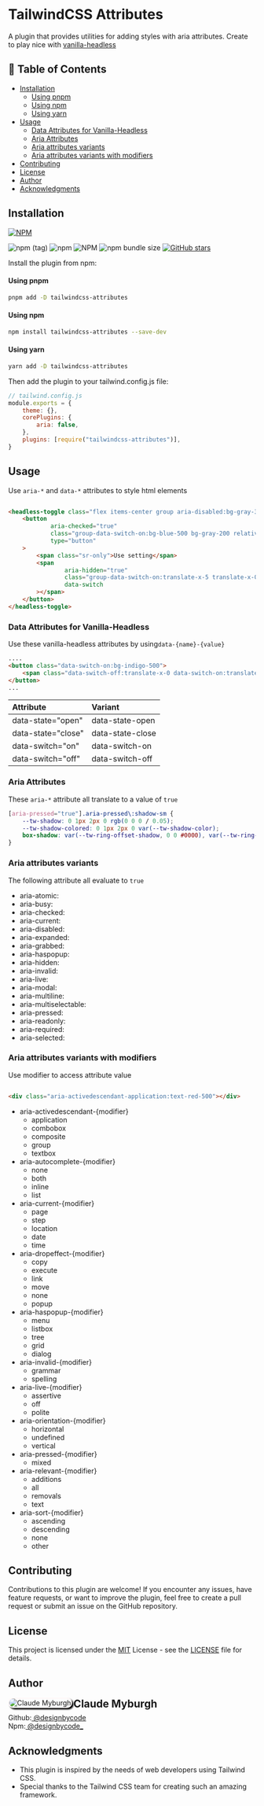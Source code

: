 # TailwindCSS Attributes

A plugin that provides utilities for adding styles with aria attributes. Create to play nice with [vanilla-headless](https://www.npmjs.com/package/vanilla-headless)

## 📇 Table of Contents

* [Installation](#installation)
    * [Using pnpm](#using-pnpm)
    * [Using npm](#using-npm)
    * [Using yarn](#using-yarn)
* [Usage](#usage)
    * [Data Attributes for Vanilla-Headless](#data-attributes-for-vanilla-headless)
    * [Aria Attributes](#aria-attributes)
    * [Aria attributes variants](#aria-attributes-variants)
    * [Aria attributes variants with modifiers](#aria-attributes-variants-with-modifiers)
* [Contributing](#contributing)
* [License](#license)
* [Author](#author)
* [Acknowledgments](#acknowledgments)

## Installation

[![NPM](https://nodei.co/npm/tailwindcss-attributes.png?mini=true)](https://nodei.co/npm/tailwindcss-attributes/)

![npm (tag)](https://img.shields.io/npm/v/tailwindcss-attributes/latest?color=brightgreen)
![npm](https://img.shields.io/npm/dt/tailwindcss-attributes)
![NPM](https://img.shields.io/npm/l/tailwindcss-attributes)
![npm bundle size](https://img.shields.io/bundlephobia/minzip/tailwindcss-attributes)
[![GitHub stars](https://img.shields.io/github/stars/DesignByCode/tailwindcss-attributes?style=social)](https://github.com/DesignByCode/tailwindcss-attributes/stargazers)

Install the plugin from npm:

#### Using pnpm

```bash
pnpm add -D tailwindcss-attributes
```

#### Using npm

```bash
npm install tailwindcss-attributes --save-dev
```

#### Using yarn

```bash
yarn add -D tailwindcss-attributes
```

Then add the plugin to your tailwind.config.js file:

```javascript
// tailwind.config.js
module.exports = {
    theme: {},
    corePlugins: {
        aria: false,
    },
    plugins: [require("tailwindcss-attributes")],
}
```

## Usage

Use `aria-*` and `data-*` attributes to style html elements

```html

<headless-toggle class="flex items-center group aria-disabled:bg-gray-300" aria-disabled="true">
    <button
            aria-checked="true"
            class="group-data-switch-on:bg-blue-500 bg-gray-200 relative inline-flex flex-shrink-0 h-6 w-11 border-2  border-transparent rounded-full cursor-pointer transition-colors ease-in-out duration-200 focus:outline-none focus:ring-2 focus:ring-offset-2 focus:ring-indigo-500"
            type="button"
    >
        <span class="sr-only">Use setting</span>
        <span
                aria-hidden="true"
                class="group-data-switch-on:translate-x-5 translate-x-0 pointer-events-none inline-block h-5 w-5 rounded-full bg-white shadow transform ring-0 transition ease-in-out duration-50"
                data-switch
        ></span>
    </button>
</headless-toggle>
```

### Data Attributes for Vanilla-Headless

Use these vanilla-headless attributes by using`data-{name}-{value}`

```html
....
<button class="data-switch-on:bg-indigo-500">
    <span class="data-switch-off:translate-x-0 data-switch-on:translate-x-5"></span>
</button>
...
```

| Attribute          | Variant          |
|:-------------------|:-----------------|
| data-state="open"  | data-state-open  |
| data-state="close" | data-state-close |
| data-switch="on"   | data-switch-on   |
| data-switch="off"  | data-switch-off  |

### Aria Attributes

These `aria-*` attribute all translate to a value of `true`

```css
[aria-pressed="true"].aria-pressed\:shadow-sm {
    --tw-shadow: 0 1px 2px 0 rgb(0 0 0 / 0.05);
    --tw-shadow-colored: 0 1px 2px 0 var(--tw-shadow-color);
    box-shadow: var(--tw-ring-offset-shadow, 0 0 #0000), var(--tw-ring-shadow, 0 0 #0000), var(--tw-shadow);
}
```

### Aria attributes variants

The following attribute all evaluate to `true`

- aria-atomic:
- aria-busy:
- aria-checked:
- aria-current:
- aria-disabled:
- aria-expanded:
- aria-grabbed:
- aria-haspopup:
- aria-hidden:
- aria-invalid:
- aria-live:
- aria-modal:
- aria-multiline:
- aria-multiselectable:
- aria-pressed:
- aria-readonly:
- aria-required:
- aria-selected:

### Aria attributes variants with modifiers

Use modifier to access attribute value

```html

<div class="aria-activedescendant-application:text-red-500"></div>
```

- aria-activedescendant-{modifier}
    - application
    - combobox
    - composite
    - group
    - textbox
- aria-autocomplete-{modifier}
    - none
    - both
    - inline
    - list
- aria-current-{modifier}
    - page
    - step
    - location
    - date
    - time
- aria-dropeffect-{modifier}
    - copy
    - execute
    - link
    - move
    - none
    - popup
- aria-haspopup-{modifier}
    - menu
    - listbox
    - tree
    - grid
    - dialog
- aria-invalid-{modifier}
    - grammar
    - spelling
- aria-live-{modifier}
    - assertive
    - off
    - polite
- aria-orientation-{modifier}
    - horizontal
    - undefined
    - vertical
- aria-pressed-{modifier}
    - mixed
- aria-relevant-{modifier}
    - additions
    - all
    - removals
    - text
- aria-sort-{modifier}
    - ascending
    - descending
    - none
    - other

## Contributing

Contributions to this plugin are welcome! If you encounter any issues, have feature requests, or want to improve the plugin, feel free to create a pull request or submit an issue on the GitHub repository.

## License

This project is licensed under the [MIT](LICENCE) License - see the [LICENSE](LICENCE) file for details.

## Author

<div>
<img  align="left" style="box-shadow:3px 3px 3px rgba(0,0,0,75);border-radius:1rem;border:solid 2px rgba(255,225,225,.25)" src="https://github.com/designbycode.png?size=130" alt="Claude Myburgh">
</div>
<h2 style="margin-top:0">Claude Myburgh</h2><ul style="padding-left:0;margin-top:-.63rem;list-style:none"><li>Github:<a href="https://github.com/designbycode"> @designbycode</a></li><li>Npm:<a href="https://www.npmjs.
com/~designbycode_"> @designbycode_</a></li></ul>

## Acknowledgments

- This plugin is inspired by the needs of web developers using Tailwind CSS.
- Special thanks to the Tailwind CSS team for creating such an amazing framework.
